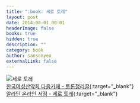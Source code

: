 ```yaml
---
title: ":book: 세로 토레"
layout: post
date: 2014-08-01 00:01
headerImage: false
books: true
hidden: true
description: ""
category: book
author: sansonyeo
externalLink: false
---
```

![세로 토레](https://image.aladin.co.kr/product/4466/40/cover500/8996745502_1.jpg)
<br>[한국여성산악회 다음카페 - 토론정리글](https://cafe.daum.net/8848kwca/5NO3/141){:target="_blank"}
<br>[알라딘 온라인 서점 - 세로 토레](https://www.aladin.co.kr/shop/wproduct.aspx?ItemId=44664096&start=slayer){:target="_blank"}
<script src="https://utteranc.es/client.js"
        repo="sansonyeo/comments"
        issue-term="pathname"
        theme="github-dark"
        crossorigin="anonymous"
        async>
</script>
